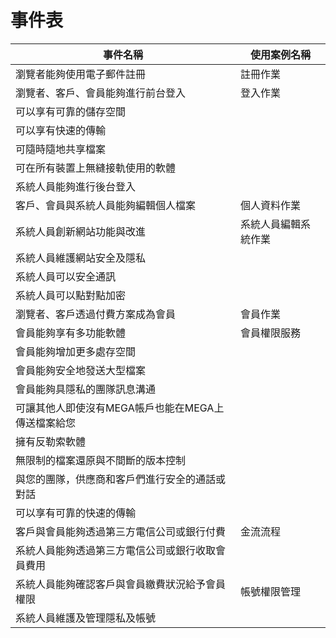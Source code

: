 # 事件表
|事件名稱|使用案例名稱|
|-------|-----------|
|瀏覽者能夠使用電子郵件註冊|註冊作業
|瀏覽者、客戶、會員能夠進行前台登入|登入作業|
|可以享有可靠的儲存空間
|可以享有快速的傳輸
|可隨時隨地共享檔案
|可在所有裝置上無縫接軌使用的軟體
|系統人員能夠進行後台登入
|客戶、會員與系統人員能夠編輯個人檔案|個人資料作業|
|系統人員創新網站功能與改進|系統人員編輯系統作業
|系統人員維護網站安全及隱私
|系統人員可以安全通訊
|系統人員可以點對點加密
|瀏覽者、客戶透過付費方案成為會員|會員作業
|會員能夠享有多功能軟體|會員權限服務
|會員能夠增加更多處存空間
|會員能夠安全地發送大型檔案
|會員能夠具隱私的團隊訊息溝通
|可讓其他人即使沒有MEGA帳戶也能在MEGA上傳送檔案給您
|擁有反勒索軟體
|無限制的檔案還原與不間斷的版本控制
|與您的團隊，供應商和客戶們進行安全的通話或對話
|可以享有可靠的快速的傳輸
|客戶與會員能夠透過第三方電信公司或銀行付費|金流流程|
|系統人員能夠透過第三方電信公司或銀行收取會員費用
|系統人員能夠確認客戶與會員繳費狀況給予會員權限|帳號權限管理
|系統人員維護及管理隱私及帳號
